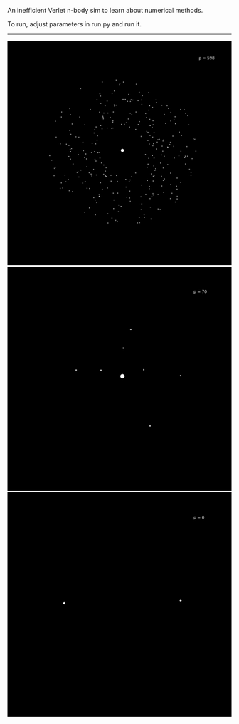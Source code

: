 An inefficient Verlet n-body sim to learn about numerical methods.

To run, adjust parameters in run.py and run it.

---

![Accretion disk](./output/movies/accretion_disk.gif)
![Solar system](./output/movies/solar_system.gif)
![Binary system](./output/movies/two_body.gif)
